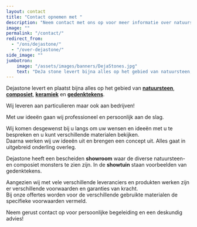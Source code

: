 ```yaml
---
layout: contact
title: "Contact opnemen met "
description: "Neem contact met ons op voor meer informatie over natuursteen, composiet en keramiek."
image: ""
permalink: "/contact/"
redirect_from:
  - "/ons/dejastone/"
  - "/over-dejastone/"
side_image: ""
jumbotron:
    image: "/assets/images/banners/DejaStones.jpg"
    text: "DeJa stone levert bijna alles op het gebied van natuursteen, composiet en keramiek."
---
```


Dejastone levert en plaatst bijna alles op het gebied van **[natuursteen](/natuursteen/)**, **[composiet](composiet/)**, **[keramiek](/keramiek/)** en **[gedenktekens](/gedenktekens/)**.

Wij leveren aan particulieren maar ook aan bedrijven!

Met uw ideeën gaan wij professioneel en persoonlijk aan de slag.

Wij komen desgewenst bij u langs om uw wensen en ideeën met u te bespreken en u kunt verschillende materialen bekijken.  
Daarna werken wij uw ideeën uit en brengen een concept uit. Alles gaat in uitgebreid onderling overleg.

Dejastone heeft een bescheiden **showroom** waar de diverse natuursteen- en composiet monsters te zien zijn. In de **showtuin** staan voorbeelden van gedenktekens.

Aangezien wij met vele verschillende leveranciers en produkten werken zijn er verschillende voorwaarden en garanties van kracht.  
Bij onze offertes worden voor de verschillende gebruikte materialen de specifieke voorwaarden vermeld.

Neem gerust contact op voor persoonlijke begeleiding en een deskundig advies!